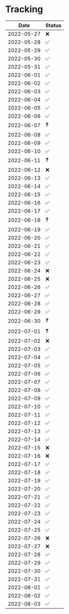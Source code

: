 # Tracking

| Date | Status |
|-|-|
| 2022-05-27 | :x: |
| 2022-05-28 | :white_check_mark: |
| 2022-05-29 | :white_check_mark: |
| 2022-05-30 | :white_check_mark: |
| 2022-05-31 | :white_check_mark: |
| 2022-06-01 | :white_check_mark: |
| 2022-06-02 | :white_check_mark: |
| 2022-06-03 | :white_check_mark: |
| 2022-06-04 | :white_check_mark: |
| 2022-06-05 | :white_check_mark: |
| 2022-06-06 | :white_check_mark: |
| 2022-06-07 | :question: |
| 2022-06-08 | :white_check_mark: |
| 2022-06-09 | :white_check_mark: |
| 2022-06-10 | :white_check_mark: |
| 2022-06-11 | :question: |
| 2022-06-12 | :x: |
| 2022-06-13 | :white_check_mark: |
| 2022-06-14 | :white_check_mark: |
| 2022-06-15 | :white_check_mark: |
| 2022-06-16 | :white_check_mark: |
| 2022-06-17 | :white_check_mark: |
| 2022-06-18 | :question: |
| 2022-06-19 | :white_check_mark: |
| 2022-06-20 | :white_check_mark: |
| 2022-06-21 | :white_check_mark: |
| 2022-06-22 | :white_check_mark: |
| 2022-06-23 | :white_check_mark: |
| 2022-06-24 | :x: |
| 2022-06-25 | :x: |
| 2022-06-26 | :white_check_mark: |
| 2022-06-27 | :white_check_mark: |
| 2022-06-28 | :white_check_mark: |
| 2022-06-29 | :white_check_mark: |
| 2022-06-30 | :question: |
| 2022-07-01 | :question: |
| 2022-07-02 | :x: |
| 2022-07-03 | :white_check_mark: |
| 2022-07-04 | :white_check_mark: |
| 2022-07-05 | :white_check_mark: |
| 2022-07-06 | :white_check_mark: |
| 2022-07-07 | :white_check_mark: |
| 2022-07-08 | :white_check_mark: |
| 2022-07-09 | :white_check_mark: |
| 2022-07-10 | :white_check_mark: |
| 2022-07-11 | :white_check_mark: |
| 2022-07-12 | :white_check_mark: |
| 2022-07-13 | :white_check_mark: |
| 2022-07-14 | :white_check_mark: |
| 2022-07-15 | :x: |
| 2022-07-16 | :x: |
| 2022-07-17 | :white_check_mark: |
| 2022-07-18 | :white_check_mark: |
| 2022-07-19 | :white_check_mark: |
| 2022-07-20 | :white_check_mark: |
| 2022-07-21 | :white_check_mark: |
| 2022-07-22 | :white_check_mark: |
| 2022-07-23 | :white_check_mark: |
| 2022-07-24 | :white_check_mark: |
| 2022-07-25 | :white_check_mark: |
| 2022-07-26 | :x: |
| 2022-07-27 | :x: |
| 2022-07-28 | :white_check_mark: |
| 2022-07-29 | :white_check_mark: |
| 2022-07-30 | :white_check_mark: |
| 2022-07-31 | :white_check_mark: |
| 2022-08-01 | :white_check_mark: |
| 2022-08-02 | :white_check_mark: |
| 2022-08-03 | :white_check_mark: |
